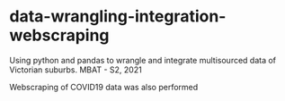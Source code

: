 # data-wrangling-integration-webscraping
Using python and pandas to wrangle and integrate multisourced data of Victorian suburbs. MBAT - S2, 2021

Webscraping of COVID19 data was also performed
